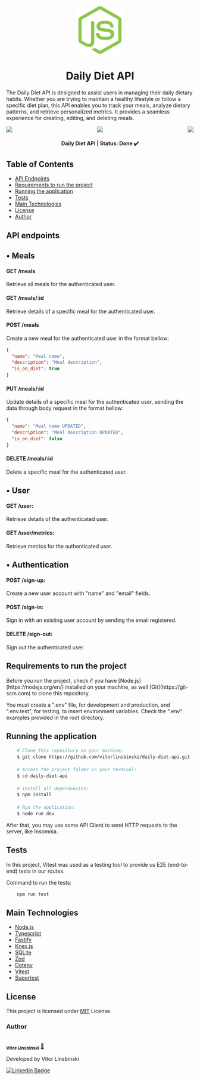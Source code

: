 <div align="center">
  <img src="./assets/node-logo.svg"/>
</div>

<h1 align = "center">Daily Diet API</h1>

<p>The Daily Diet API is designed to assist users in managing their daily dietary habits. Whether you are trying to maintain a healthy lifestyle or follow a specific diet plan, this API enables you to track your meals, analyze dietary patterns, and retrieve personalized metrics. It provides a seamless experience for creating, editing, and deleting meals.</p>

<div align="center">
  <div style="display: flex; justify-content: space-between; align-items: center;">
    <img src="https://img.shields.io/static/v1?label=node&message=v20.11.1&color=blue&style=plastic&logo="/>
    <img src="https://img.shields.io/static/v1?label=fastify&message=v4.26.0&color=blue&style=plastic&logo="/>
    <img src="https://img.shields.io/static/v1?label=knex&message=v3.1.0&color=blue&style=plastic&logo="/>
  </div>
</div>

<h4 align="center"> 
	Daily Diet API | Status: Done ✔️
</h4>

## Table of Contents

- [API Endpoints](#api-endpoints)
- [Requirements to run the project](#requirements-to-run-the-project)
- [Running the application](#running-the-application)
- [Tests](#tests)
- [Main Technologies](#main-technologies)
- [License](#license)
- [Author](#author)

## API endpoints

## • Meals

#### GET /meals

Retrieve all meals for the authenticated user.

#### GET /meals/:id

Retrieve details of a specific meal for the authenticated user.

#### POST /meals

Create a new meal for the authenticated user in the format bellow:

```json
{
  "name": "Meal name",
  "description": "Meal description",
  "is_on_diet": true
}
```

#### PUT /meals/:id

Update details of a specific meal for the authenticated user, sending the data through body request in the format bellow:

```json
{
  "name": "Meal name UPDATED",
  "description": "Meal description UPDATED",
  "is_on_diet": false
}
```

#### DELETE /meals/:id

Delete a specific meal for the authenticated user.

## • User

#### GET /user:

Retrieve details of the authenticated user.

#### GET /user/metrics:

Retrieve metrics for the authenticated user.

## • Authentication

#### POST /sign-up:

Create a new user account with "name" and "email" fields.

#### POST /sign-in:

Sign in with an existing user account by sending the email registered.

#### DELETE /sign-out:

Sign out the authenticated user.

## Requirements to run the project

<p>Before you run the project, check if you have [Node.js](https://nodejs.org/en/) installed on your machine, as well [Git](https://git-scm.com) to clone this repository.</p>

<p>You must create a ".env" file, for development and production, and ".env.test", for testing, to insert environment variables. Check the ".env" examples provided in the root directory.</p>

## Running the application

```bash
    # Clone this repository on your machine:
    $ git clone https://github.com/vitorlinsbinski/daily-diet-api.git

    # Access the project folder in your terminal:
    $ cd daily-diet-api

    # Install all dependencies:
    $ npm install

    # Run the application:
    $ node run dev
```

<p>After that, you may use some API Client to send HTTP requests to the server, like Insomnia.</p>

## Tests

<p>In this project, Vitest was used as a testing tool to provide us E2E (end-to-end) tests in our routes.</p>

<span>Command to run the tests: </span>

```bash
    npm run test
```

## Main Technologies

- [Node.js](https://nodejs.org/)
- [Typescript](https://www.typescriptlang.org/)
- [Fastify](https://www.fastify.io/)
- [Knex.js](http://knexjs.org/)
- [SQLite](https://www.sqlite.org/)
- [Zod](https://github.com/colinhacks/zod)
- [Dotenv](https://github.com/motdotla/dotenv)
- [Vitest](https://vitest.dev/)
- [Supertest](https://github.com/ladjs/supertest)

## License

This project is licensed under [MIT](https://choosealicense.com/licenses/mit/) License.

### Author

<a href="https://github.com/vitorlinsbinski">
 <img style="border-radius: 50%;" src="https://avatars.githubusercontent.com/u/69444717?v=4" width="100px;" alt=""/>
 <br />
 <sub><b>Vitor Linsbinski</b></sub></a> <a href="https://github.com/vitorlinsbinski" title="">🚀</a>

Developed by Vitor Linsbinski

[![Linkedin Badge](https://img.shields.io/badge/-Vitor-blue?style=flat-square&logo=Linkedin&logoColor=white&link=https://www.linkedin.com/in/vitorlinsbinski/)](https://www.linkedin.com/in/vitorlinsbinski/)
